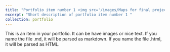 ```yaml
---
title: "Portfolio item number 1 <img src='/images/Maps for final project.png'><img src='/images/Maps for final project_2.png'>"
excerpt: "Short description of portfolio item number 1 "
collection: portfolio
---
```


This is an item in your portfolio. It can be have images or nice text. If you name the file .md, it will be parsed as markdown. If you name the file .html, it will be parsed as HTML. 
